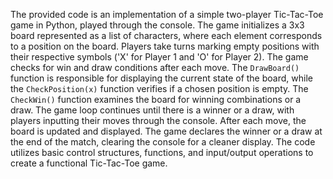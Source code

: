 The provided code is an implementation of a simple two-player Tic-Tac-Toe game in Python, played through the console. 
The game initializes a 3x3 board represented as a list of characters, where each element corresponds to a position on the board. 
Players take turns marking empty positions with their respective symbols ('X' for Player 1 and 'O' for Player 2). 
The game checks for win and draw conditions after each move. 
The `DrawBoard()` function is responsible for displaying the current state of the board, while the `CheckPosition(x)` function verifies if a chosen position is empty. 
The `CheckWin()` function examines the board for winning combinations or a draw. 
The game loop continues until there is a winner or a draw, with players inputting their moves through the console. After each move, the board is updated and displayed. 
The game declares the winner or a draw at the end of the match, clearing the console for a cleaner display. The code utilizes basic control structures, functions, and input/output operations to create a functional Tic-Tac-Toe game.
